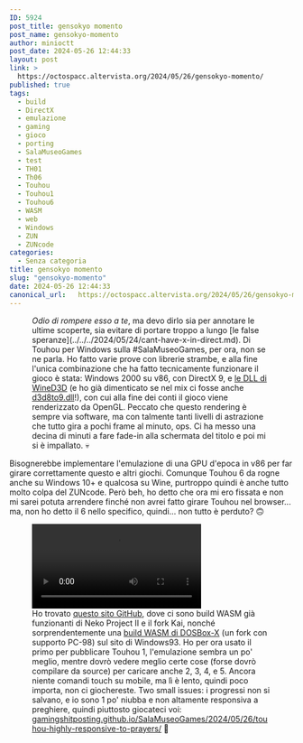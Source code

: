 ```yaml
---
ID: 5924
post_title: gensokyo momento
post_name: gensokyo-momento
author: minioctt
post_date: 2024-05-26 12:44:33
layout: post
link: >
  https://octospacc.altervista.org/2024/05/26/gensokyo-momento/
published: true
tags:
  - build
  - DirectX
  - emulazione
  - gaming
  - gioco
  - porting
  - SalaMuseoGames
  - test
  - TH01
  - Th06
  - Touhou
  - Touhou1
  - Touhou6
  - WASM
  - web
  - Windows
  - ZUN
  - ZUNcode
categories:
  - Senza categoria
title: gensokyo momento
slug: "gensokyo-momento"
date: 2024-05-26 12:44:33
canonical_url:   https://octospacc.altervista.org/2024/05/26/gensokyo-momento/
---
```

<!-- wp:image {"id":5925,"sizeSlug":"full","linkDestination":"none"} -->
<figure class="wp-block-image size-full"><img src="https://octospacc.github.io/microblog-mirror/assets/uploads/2024/05/image-6.png" alt="" class="wp-image-5925"/><figcaption class="wp-element-caption"><em>Odio di rompere esso a te</em>, ma devo dirlo sia per annotare le ultime scoperte, sia evitare di portare troppo a lungo [le false speranze](../../../2024/05/24/cant-have-x-in-direct.md). Di Touhou per Windows sulla #SalaMuseoGames, per ora, non se ne parla. Ho fatto varie prove con librerie strambe, e alla fine l'unica combinazione che ha fatto tecnicamente funzionare il gioco è stata: Windows 2000 su v86, con DirectX 9, e <a href="https://fdossena.com/?p=wined3d/index.frag">le DLL di WineD3D</a> (e ho già dimenticato se nel mix ci fosse anche <a href="https://github.com/crosire/d3d8to9">d3d8to9.dll</a>!), con cui alla fine dei conti il gioco viene renderizzato da OpenGL. Peccato che questo rendering è sempre via software, ma con talmente tanti livelli di astrazione che tutto gira a pochi frame al minuto, ops. Ci ha messo una decina di minuti a fare fade-in alla schermata del titolo e poi mi si è impallato. 💀️</figcaption></figure>
<!-- /wp:image -->

<!-- wp:paragraph -->
<p markdown="1"></p>
<!-- /wp:paragraph -->

<!-- wp:paragraph -->
<p markdown="1">Bisognerebbe implementare l'emulazione di una GPU d'epoca in v86 per far girare correttamente questo e altri giochi. Comunque Touhou 6 da rogne anche su Windows 10+ e qualcosa su Wine, purtroppo quindi è anche tutto molto colpa del ZUNcode. Però beh, ho detto che ora mi ero fissata e non mi sarei potuta arrendere finché non avrei fatto girare Touhou nel browser... ma, non ho detto il 6 nello specifico, quindi... non tutto è perduto? 🙃️</p>
<!-- /wp:paragraph -->

<!-- wp:paragraph -->
<p markdown="1"></p>
<!-- /wp:paragraph -->

<!-- wp:video {"id":5923} -->
<figure class="wp-block-video"><video controls src="https://octospacc.github.io/microblog-mirror/assets/uploads/2024/05/simplescreenrecorder-2024-05-26_11.52.19.mp4"></video><figcaption class="wp-element-caption">Ho trovato <a href="https://yksoft1.github.io/">questo sito GitHub</a>, dove ci sono build WASM già funzionanti di Neko Project II e il fork Kai, nonché sorprendentemente una <a href="https://www.windows93.net/d/programs/dosbox/">build WASM di DOSBox-X</a> (un fork con supporto PC-98) sul sito di Windows93. Ho per ora usato il primo per pubblicare Touhou 1, l'emulazione sembra un po' meglio, mentre dovrò vedere meglio certe cose (forse dovrò compilare da source) per caricare anche 2, 3, 4, e 5. Ancora niente comandi touch su mobile, ma lì è lento, quindi poco importa, non ci giochereste. Two small issues: i progressi non si salvano, e io sono 1 po' niubba e non altamente responsiva a preghiere, quindi piuttosto giocateci voi: <a href="https://gamingshitposting.github.io/SalaMuseoGames/2024/05/26/touhou-highly-responsive-to-prayers/">gamingshitposting.github.io/SalaMuseoGames/2024/05/26/touhou-highly-responsive-to-prayers/</a> 🤗</figcaption></figure>
<!-- /wp:video -->
